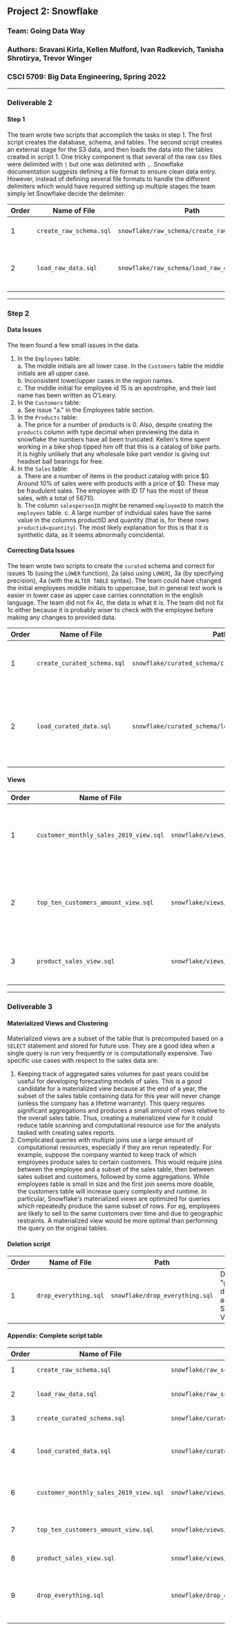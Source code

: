 
## Project 2: Snowflake
### Team: Going Data Way
### Authors: Sravani Kirla, Kellen Mulford, Ivan Radkevich, Tanisha Shrotirya, Trevor Winger
### CSCI 5709: Big Data Engineering, Spring 2022
---
### Deliverable  2
#### Step 1

The team wrote two scripts that accomplish the tasks in step 1. The first script creates the database, schema, and tables. The second script creates an external stage for the S3 data, and then loads the data into the tables created in script 1. One tricky component is that several of the raw csv files were delimited with `|` but one was delimited with `,`. Snowflake documentation suggests defining a file format to ensure clean data entry. However, instead of defining several file formats to handle the different delimiters which would have required setting up multiple stages the team simply let Snowflake decide the delimiter. 

| Order | Name of File | Path | Description |
|-------|--------------|------|-------------|
|1|`create_raw_schema.sql`|`snowflake/raw_schema/create_raw_schema.sql`|Creates DB, schema, and tables|
|2|`load_raw_data.sql`|`snowflake/raw_schema/load_raw_data.sql`|Creates external stage, loads data into DB|

---
### Step 2
#### Data Issues

The team found a few small issues in the data.

1. In the `Employees` table:    
    a. The middle initials are all lower case. In the `Customers` table the middle initials are all upper case.  
    b. Inconsistent lower/upper cases in the region names.  
    c. The middle initial for employee id 15 is an apostrophe, and their last name has been written as O'Leary.  
2. In the `Customers` table:        
    a. See issue "a." in the Employees table section.   
3. In the `Products` table:     
    a. The price for a number of products is 0. Also, despite creating the `products` column with type decimal when previewing the data in snowflake the numbers have all been truncated. Kellen's time spent working in a bike shop tipped him off that this is a catalog of bike parts. It is highly unlikely that any wholesale bike part vendor is giving out headset ball bearings for free.    
4. In the `Sales` table:    
    a. There are a number of items in the product catalog with price $0. Around 10% of sales were with products with a price of $0. These may be fraudulent sales. The employee with ID 17 has the most of these sales, with a total of 56710.    
    b. The column `salespersonID` might be renamed `employeeID` to match the `employees` table. 
    c.  A large number of individual sales have the same value in the columns productID and quantity (that is, for these rows `productid=quantity`). The most likely explanation for this is that it is synthetic data, as it seems abnormally coincidental.

#### Correcting Data Issues

The team wrote two scripts to create the `curated` schema and correct for issues 1b (using the `LOWER` function), 2a (also using `LOWER`), 3a (by specifying precision), 4a (with the `ALTER TABLE` syntax). The team could have changed the initial employees middle initials to uppercase, but in general text work is easier in lower case as upper case carries connotation in the english language. The team did not fix 4c, the data is what it is. The team did not fix 1c either because it is probably wiser to check with the employee before making any changes to provided data.

| Order | Name of File | Path | Description |
|-------|--------------|------|-------------|
|1|`create_curated_schema.sql`|`snowflake/curated_schema/create_curated_schema.sql`|Creates DB, schema, and corrected tables|
|2|`load_curated_data.sql`|`snowflake/curated_schema/load_curated_data.sql`|Creates external stage, loads data into DB, also fixes case issue and column name parity|

#### Views

| Order | Name of File | Path | Description |
|-------|--------------|------|-------------|
|1|`customer_monthly_sales_2019_view.sql`|`snowflake/views/customer_monthly_sales_2019_view.sql`|Displays purchase amounts for each customer by month in 2019|
|2|`top_ten_customers_amount_view.sql`|`snowflake/views/top_ten_customers_amount_view.sql`|Displays top 10 customers with highest lifetime purchase amounts|
|3|`product_sales_view.sql`|`snowflake/views/product_sales_view.sql`|Displays information for indidividual sales|

---
### Deliverable 3

#### Materialized Views and Clustering

Materialized views are a subset of the table that is precomputed based on a `SELECT` statement and stored for future use. They are a good idea when a single query is run very frequently or is computationally expensive. Two specific use cases with respect to the sales data are:

1. Keeping track of aggregated sales volumes for past years could be useful for developing forecasting models of sales. This is a good candidate for a materialized view because at the end of a year, the subset of the sales table containing data for this year will never change (unless the company has a lifetime warranty). This query requires significant aggregations and produces a small amount of rows relative to the overall sales table. Thus, creating a materialized view for it could reduce table scanning and computational resource use for the analysts tasked with creating sales reports.
2. Complicated queries with multiple joins use a large amount of computational resources, especially if they are rerun repeatedly. For example, suppose the company wanted to keep track of which employees produce sales to certain customers. This would require joins between the employee and a subset of the sales table, then between sales subset and customers, followed by some aggregations. While employees table is small in size and the first join seems more doable, the customers table will increase query complexity and runtime. In particular, Snowflake's materialized views are optimized for queries which repeatedly produce the same subset of rows. For eg, employees are likely to sell to the same customers over time and due to geographic restraints. A materialized view would be more optimal than performing the query on the original tables.

#### Deletion script
| Order | Name of File | Path | Description |
|-------|--------------|------|-------------|
|1|`drop_everything.sql`|`snowflake/drop_everything.sql`|Drops the "goindDataWay_Sales database and all accompanying Schemas, Tables, Views etc.|

#### Appendix: Complete script table

| Order | Name of File | Path | Description |
|-------|--------------|------|-------------|
|1|`create_raw_schema.sql`|`snowflake/raw_schema/create_raw_schema.sql`|Creates DB, schema, and tables|
|2|`load_raw_data.sql`|`snowflake/raw_schema/create_raw_stage.sql`|Creates external stage, loads data into DB|
|3|`create_curated_schema.sql`|`snowflake/curated_schema/create_curated_schema.sql`|Creates DB, schema, and corrected tables|
|4|`load_curated_data.sql`|`snowflake/curated_schema/load_curated_data.sql`|Creates external stage, loads data into DB, also fixes case issue and column name parity|
|6|`customer_monthly_sales_2019_view.sql`|`snowflake/views/customer_monthly_sales_2019_view.sql`|Displays purchase amounts for each customer by month in 2019|
|7|`top_ten_customers_amount_view.sql`|`snowflake/views/top_ten_customers_amount_view.sql`|Displays top 10 customers with highest lifetime purchase amounts|
|8|`product_sales_view.sql`|`snowflake/views/product_sales_view.sql`|Displays information for indidividual sales|
|9|`drop_everything.sql`|`snowflake/drop_everything.sql`|Drops the "goindDataWay_Sales database and all accompanying Schemas, Tables, Views etc.|
